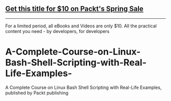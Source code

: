 ## [Get this title for $10 on Packt's Spring Sale](https://www.packt.com/V15174?utm_source=github&utm_medium=packt-github-repo&utm_campaign=spring_10_dollar_2022)
-----
For a limited period, all eBooks and Videos are only $10. All the practical content you need \- by developers, for developers

# A-Complete-Course-on-Linux-Bash-Shell-Scripting-with-Real-Life-Examples-
A Complete Course on Linux Bash Shell Scripting with Real-Life Examples, published by Packt publishing
